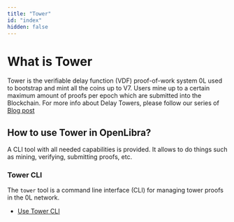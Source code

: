 ```yaml
---
title: "Tower"
id: "index"
hidden: false
---
```


# What is Tower

Tower is the verifiable delay function (VDF) proof-of-work system 0L used to bootstrap and mint all the coins up to V7. Users mine up to a certain maximum amount of proofs per epoch which are submitted into the Blockchain. For more info about Delay Towers, please follow our series of [Blog post](https://0l.network/2021/11/01/)

## How to use Tower in OpenLibra?

A CLI tool with all needed capabilities is provided. It allows to do things such as mining, verifying, submitting proofs, etc. 

### Tower CLI
The `tower` tool is a command line interface (CLI) for managing tower proofs in the 0L network.

- [Use Tower CLI](tower/use-tower-cli)
